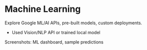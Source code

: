 # Machine Learning
Explore Google ML/AI APIs, pre-built models, custom deployments.
- Used Vision/NLP API or trained local model
  
Screenshots: ML dashboard, sample predictions
